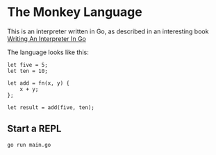 # The Monkey Language

This is an interpreter written in Go, as described in an interesting book [Writing An Interpreter In Go](https://interpreterbook.com/)

The language looks like this:

```
let five = 5;
let ten = 10;

let add = fn(x, y) {
    x + y;
};

let result = add(five, ten);
```

## Start a REPL

```
go run main.go
```
